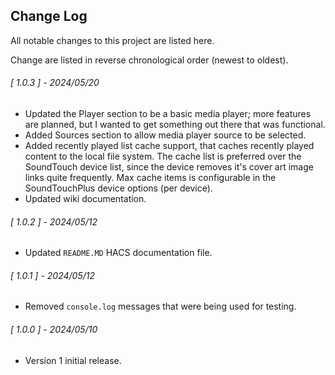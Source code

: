 ## Change Log

All notable changes to this project are listed here.  

Change are listed in reverse chronological order (newest to oldest).  

<span class="changelog">

###### [ 1.0.3 ] - 2024/05/20

  * Updated the Player section to be a basic media player; more features are planned, but I wanted to get something out there that was functional.
  * Added Sources section to allow media player source to be selected.
  * Added recently played list cache support, that caches recently played content to the local file system.  The cache list is preferred over the SoundTouch device list, since the device removes it's cover art image links quite frequently.  Max cache items is configurable in the SoundTouchPlus device options (per device).
  * Updated wiki documentation.

###### [ 1.0.2 ] - 2024/05/12

  * Updated `README.MD` HACS documentation file.

###### [ 1.0.1 ] - 2024/05/12

  * Removed `console.log` messages that were being used for testing.

###### [ 1.0.0 ] - 2024/05/10

  * Version 1 initial release.

</span>